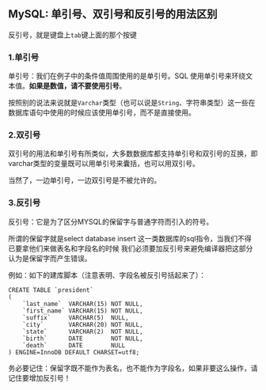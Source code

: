 ## MySQL: 单引号、双引号和反引号的用法区别

反引号，就是键盘上`tab`键上面的那个按键

### 1.单引号

单引号：我们在例子中的条件值周围使用的是单引号。SQL 使用单引号来环绕文本值。**如果是数值，请不要使用引号**。

按照别的说法来说就是`Varchar`类型（也可以说是`String`、字符串类型）这一些在数据库语句中使用的时候应该使用单引号，而不是直接使用。

### 2.双引号

双引号的用法和单引号有所类似，大多数数据库都支持单引号和双引号的互换，即varchar类型的变量既可以用单引号来囊括，也可以用双引号。

当然了，一边单引号，一边双引号是不被允许的。

### 3.反引号

反引号：它是为了区分MYSQL的保留字与普通字符而引入的符号。

所谓的保留字就是select database insert 这一类数据库的sql指令，当我们不得已要拿他们来做表名和字段名的时候 我们必须要加反引号来避免编译器把这部分认为是保留字而产生错误。

例如：如下的建库脚本（注意表明、字段名被反引号括起来了）：

```mysql
CREATE TABLE `president`
(
    `last_name`  VARCHAR(15) NOT NULL,
    `first_name` VARCHAR(15) NOT NULL,
    `suffix`     VARCHAR(5)  NULL,
    `city`       VARCHAR(20) NOT NULL,
    `state`      VARCHAR(2)  NOT NULL,
    `birth`      DATE        NOT NULL,
    `death`      DATE        NULL
) ENGINE=InnoDB DEFAULT CHARSET=utf8;
```

务必要记住：保留字既不能作为表名，也不能作为字段名，如果非要这么操作，请记住要增加反引号！





